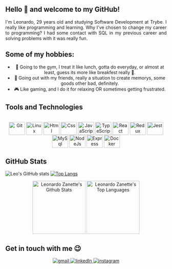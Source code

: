 ## Hello 👋 and welcome to my GitHub!

<div align="justify">
	I'm Leonardo, 29 years old and studying Software Development at Trybe. I really like programming and learning.
	Why I've chosen to change my career to programming? I had some contact with SQL in my previous career and solving problems with it was really fun.

## Some of my hobbies:

<ul align="center">
	<li>💪 Going to the gym, I treat it like lunch, gotta do everyday, or almost at least, guess its more like breakfest really 🤣.</li>
	<li>🎉 Going out with my friends, really a situation to create memorys, some goods other bad, definitely.</li>
	<li>🎮 Like gaming, and I do it for relaxing OR sometimes getting frustrated.</li>
</ul>

## Tools and Technologies

<div style="display: inline_block" align="center"><br>
  <img align="center" alt="Git" height="40" width="50" src="https://cdn.jsdelivr.net/gh/devicons/devicon/icons/git/git-original.svg"> 
  <img align="center" alt="Linux" height="40" width="50" src="https://cdn.jsdelivr.net/gh/devicons/devicon/icons/linux/linux-original.svg">
  <img align="center" alt="Html" height="40" width="50" src="https://cdn.jsdelivr.net/gh/devicons/devicon/icons/html5/html5-plain-wordmark.svg">
  <img align="center" alt="Css" height="40" width="50" src="https://cdn.jsdelivr.net/gh/devicons/devicon/icons/css3/css3-plain-wordmark.svg">
  <img align="center" alt="JavaScript" height="40" width="50" src="https://cdn.jsdelivr.net/gh/devicons/devicon/icons/javascript/javascript-original.svg">
  <img align="center" alt="TypeScript" height="40" width="50" src="https://cdn.jsdelivr.net/gh/devicons/devicon/icons/typescript/typescript-original.svg">
  <img align="center" alt="React" height="40" width="50" src="https://cdn.jsdelivr.net/gh/devicons/devicon/icons/react/react-original-wordmark.svg">
  <img align="center" alt="Redux" height="40" width="50" src="https://cdn.jsdelivr.net/gh/devicons/devicon/icons/redux/redux-original.svg">
  <img align="center" alt="Jest" height="40" width="50" src="https://cdn.jsdelivr.net/gh/devicons/devicon/icons/jest/jest-plain.svg">
  <img align="center" alt="MySql" height="40" width="50" src="https://cdn.jsdelivr.net/gh/devicons/devicon/icons/mysql/mysql-original-wordmark.svg">
  <img align="center" alt="NodeJs" height="40" width="50" src="https://cdn.jsdelivr.net/gh/devicons/devicon/icons/nodejs/nodejs-original.svg">
  <img align="center" alt="Express" height="40" width="50" src="https://cdn.jsdelivr.net/gh/devicons/devicon/icons/express/express-original.svg">
  <img align="center" alt="Docker" height="40" width="50" src="https://cdn.jsdelivr.net/gh/devicons/devicon/icons/docker/docker-plain-wordmark.svg">
</div>

## GitHub Stats

![Leo's GitHub stats](https://github-readme-stats.vercel.app/api?username=leozanette&show_icons=true&theme=radical)
[![Top Langs](https://github-readme-stats.vercel.app/api/top-langs/?username=leozanette&layout=compact)](https://github.com/anuraghazra/github-readme-stats)
<div align="center">
  <a href="https://github.com/leozanette/github-readme-stats"><img height="165em" alt="Leonardo Zanette's Github Stats" src="https://github-readme-stats.vercel.app/api?username=leozanette&show_icons=true&count_private=true&theme=react&hide_border=true&bg_color=0D1117" /></a>
  <a href="https://github.com/leozanette/github-readme-stats"><img height="165em" alt="Leonardo Zanette's Top Languages" src="https://github-readme-stats.vercel.app/api/top-langs/?username=leozanette&langs_count=8&count_private=true&layout=compact&theme=react&hide_border=true&bg_color=0D1117"/>
	</a>
</div>
	
## Get in touch with me 😉

<div align="center">
  <a href="mailto:leonardobzanette@gmail.com" target="_blank">
    <img alt="gmail" src="https://img.shields.io/badge/-Gmail-%23333?style=for-the-badge&logo=gmail&logoColor=white" />
  </a>
  <a href="https://www.linkedin.com/in/leonardo-zanette/" target="_blank">
    <img alt="linkedIn" src="https://img.shields.io/badge/-LinkedIn-%230077B5?style=for-the-badge&logo=linkedin&logoColor=white" />
  </a>
  <a href="https://instagram.com/leonardobzanette/" target="_blank">
    <img alt="instagram" src="https://img.shields.io/badge/-Instagram-%23E4405F?style=for-the-badge&logo=instagram&logoColor=white" />
  </a>
</div>
